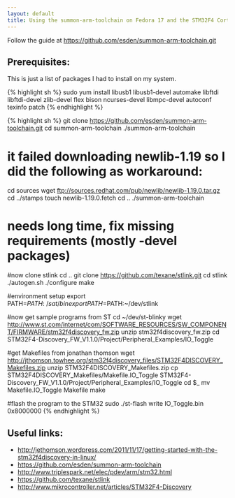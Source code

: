 ```yaml
---
layout: default
title: Using the summon-arm-toolchain on Fedora 17 and the STM32F4 Cortex-M4
---
```


Follow the guide at https://github.com/esden/summon-arm-toolchain.git

## Prerequisites:
This is just a list of packages I had to install on my system.

{% highlight sh %}
sudo yum install libusb1 libusb1-devel automake libftdi libftdi-devel zlib-devel flex bison ncurses-devel libmpc-devel autoconf texinfo patch
{% endhighlight %}

{% highlight sh %}
git clone https://github.com/esden/summon-arm-toolchain.git
cd summon-arm-toolchain
./summon-arm-toolchain
# it failed downloading newlib-1.19 so I did the following as workaround:
cd sources
wget ftp://sources.redhat.com/pub/newlib/newlib-1.19.0.tar.gz
cd ../stamps
touch newlib-1.19.0.fetch
cd ..
./summon-arm-toolchain
# needs long time, fix missing requirements (mostly -devel packages)

#now clone stlink
cd ..
git clone https://github.com/texane/stlink.git
cd stlink
./autogen.sh
./configure
make

#environment setup
export PATH=$PATH:~/sat/bin
export PATH=$PATH:~/dev/stlink

#now get sample programs from ST
cd ~/dev/st-blinky
wget http://www.st.com/internet/com/SOFTWARE_RESOURCES/SW_COMPONENT/FIRMWARE/stm32f4discovery_fw.zip
unzip stm32f4discovery_fw.zip
cd STM32F4-Discovery_FW_V1.1.0/Project/Peripheral_Examples/IO_Toggle

#get Makefiles from jonathan thomson
wget http://jthomson.towhee.org/stm32f4discovery_files/STM32F4DISCOVERY_Makefiles.zip
unzip STM32F4DISCOVERY_Makefiles.zip
cp STM32F4DISCOVERY_Makefiles/Makefile.IO_Toggle STM32F4-Discovery_FW_V1.1.0/Project/Peripheral_Examples/IO_Toggle
cd $_
mv Makefile.IO_Toggle Makefile
make

#flash the program to the STM32
sudo ./st-flash write IO_Toggle.bin 0x8000000
{% endhighlight %}

## Useful links: 

 * http://jethomson.wordpress.com/2011/11/17/getting-started-with-the-stm32f4discovery-in-linux/
 * https://github.com/esden/summon-arm-toolchain
 * http://www.triplespark.net/elec/pdev/arm/stm32.html
 * https://github.com/texane/stlink
 * http://www.mikrocontroller.net/articles/STM32F4-Discovery
